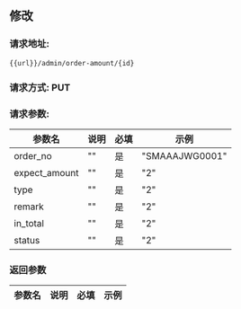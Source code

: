 ## 修改
### 请求地址:
```
{{url}}/admin/order-amount/{id}
```
### 请求方式: PUT  
### 请求参数:  

|参数名|说明|必填|示例|  
 |---|---|---|---|  
|order_no|""|是|"SMAAAJWG0001"|  
|expect_amount|""|是|"2"|  
|type|""|是|"2"|  
|remark|""|是|"2"|  
|in_total|""|是|"2"|  
|status|""|是|"2"|  
### 返回参数  

|参数名|说明|必填|示例|  
 |---|---|---|---|  
